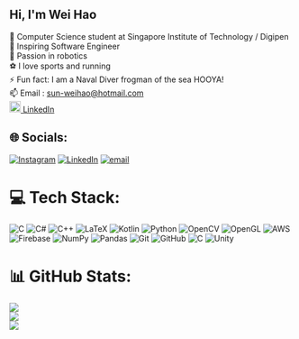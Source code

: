 ## Hi, I'm Wei Hao

🧠 Computer Science student at Singapore Institute of Technology / Digipen <br/>
🌱 Inspiring Software Engineer <br/>
🤖 Passion in robotics <br/>
⚽ I love sports and running <br/>
⚡ Fun fact: I am a Naval Diver frogman of the sea HOOYA! <br/>
📫 Email : sun-weihao@hotmail.com <br/>
[<img src="https://cdn.simpleicons.org/linkedin/0A66C2" width="20" height="20" alt="LinkedIn Logo" /> LinkedIn](https://www.linkedin.com/in/sun-wei-hao/) <br/>

## 🌐 Socials:
[![Instagram](https://img.shields.io/badge/Instagram-%23E4405F.svg?logo=Instagram&logoColor=white)](https://instagram.com/weihaowh_) [![LinkedIn](https://img.shields.io/badge/LinkedIn-%230077B5.svg?logo=linkedin&logoColor=white)](https://linkedin.com/in/sun-wei-hao) [![email](https://img.shields.io/badge/Email-D14836?logo=gmail&logoColor=white)](mailto:sun-weihao@hotmail.com) 

# 💻 Tech Stack:
![C](https://img.shields.io/badge/c-%2300599C.svg?style=for-the-badge&logo=c&logoColor=white) ![C#](https://img.shields.io/badge/c%23-%23239120.svg?style=for-the-badge&logo=csharp&logoColor=white) ![C++](https://img.shields.io/badge/c++-%2300599C.svg?style=for-the-badge&logo=c%2B%2B&logoColor=white) ![LaTeX](https://img.shields.io/badge/latex-%23008080.svg?style=for-the-badge&logo=latex&logoColor=white) ![Kotlin](https://img.shields.io/badge/kotlin-%237F52FF.svg?style=for-the-badge&logo=kotlin&logoColor=white) ![Python](https://img.shields.io/badge/python-3670A0?style=for-the-badge&logo=python&logoColor=ffdd54) ![OpenCV](https://img.shields.io/badge/opencv-%23white.svg?style=for-the-badge&logo=opencv&logoColor=white) ![OpenGL](https://img.shields.io/badge/OpenGL-%23FFFFFF.svg?style=for-the-badge&logo=opengl) ![AWS](https://img.shields.io/badge/AWS-%23FF9900.svg?style=for-the-badge&logo=amazon-aws&logoColor=white) ![Firebase](https://img.shields.io/badge/firebase-%23039BE5.svg?style=for-the-badge&logo=firebase) ![NumPy](https://img.shields.io/badge/numpy-%23013243.svg?style=for-the-badge&logo=numpy&logoColor=white) ![Pandas](https://img.shields.io/badge/pandas-%23150458.svg?style=for-the-badge&logo=pandas&logoColor=white) ![Git](https://img.shields.io/badge/git-%23F05033.svg?style=for-the-badge&logo=git&logoColor=white) ![GitHub](https://img.shields.io/badge/github-%23121011.svg?style=for-the-badge&logo=github&logoColor=white) ![C](https://img.shields.io/badge/c-%2300599C.svg?style=for-the-badge&logo=c&logoColor=white) ![Unity](https://img.shields.io/badge/unity-%23000000.svg?style=for-the-badge&logo=unity&logoColor=white)
# 📊 GitHub Stats:
![](https://github-readme-stats.vercel.app/api?username=weihaowh&theme=radical&hide_border=false&include_all_commits=true&count_private=false)<br/>
![](https://nirzak-streak-stats.vercel.app/?user=weihaowh&theme=radical&hide_border=false)<br/>
![](https://github-readme-stats.vercel.app/api/top-langs/?username=weihaowh&theme=radical&hide_border=false&include_all_commits=true&count_private=false&layout=compact)
